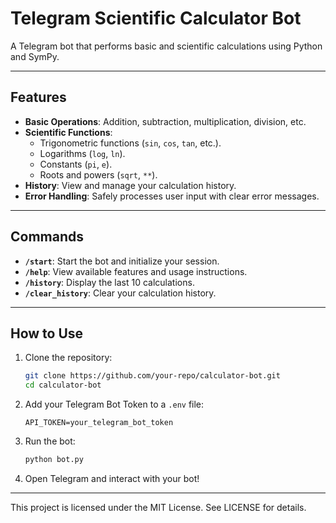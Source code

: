 # Telegram Scientific Calculator Bot

A Telegram bot that performs basic and scientific calculations using Python and SymPy.

---

## Features

- **Basic Operations**: Addition, subtraction, multiplication, division, etc.
- **Scientific Functions**:
  - Trigonometric functions (`sin`, `cos`, `tan`, etc.).
  - Logarithms (`log`, `ln`).
  - Constants (`pi`, `e`).
  - Roots and powers (`sqrt`, `**`).
- **History**: View and manage your calculation history.
- **Error Handling**: Safely processes user input with clear error messages.

---

## Commands

- **`/start`**: Start the bot and initialize your session.
- **`/help`**: View available features and usage instructions.
- **`/history`**: Display the last 10 calculations.
- **`/clear_history`**: Clear your calculation history.

---

## How to Use

1. Clone the repository:
   ```bash
   git clone https://github.com/your-repo/calculator-bot.git
   cd calculator-bot
   ```
2. Add your Telegram Bot Token to a `.env` file:

   ```env
   API_TOKEN=your_telegram_bot_token
   ```
3. Run the bot:
   ```bash
   python bot.py
   ```
4. Open Telegram and interact with your bot!

---

This project is licensed under the MIT License. See LICENSE for details.
